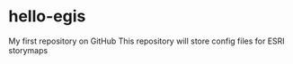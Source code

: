 hello-egis
==========

My first repository on GitHub
This repository will store config files for ESRI storymaps

